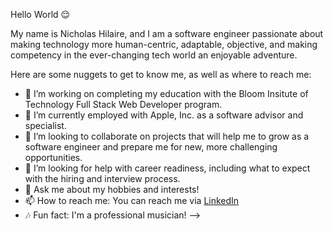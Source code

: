 Hello World 😌

My name is Nicholas Hilaire, and I am a software engineer passionate about making technology more human-centric, adaptable, objective, and making competency in the ever-changing tech world an enjoyable adventure.

Here are some nuggets to get to know me, as well as where to reach me:

- 🔭 I’m working on completing my education with the Bloom Insitute of Technology Full Stack Web Developer program.
- 🌆 I’m currently employed with Apple, Inc. as a software advisor and specialist.
- 🌱 I’m looking to collaborate on projects that will help me to grow as a software engineer and prepare me for new, more challenging opportunities.
- 🤔 I’m looking for help with career readiness, including what to expect with the hiring and interview process.
- 💬 Ask me about my hobbies and interests!
- 📫 How to reach me: You can reach me via [LinkedIn](https://www.linkedin.com/in/nicholas-hilaire-06856b203/) 
- 🎶 Fun fact: I'm a professional musician! 
-->
